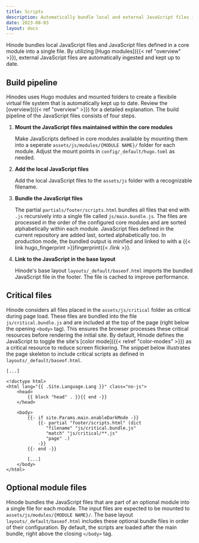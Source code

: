 ```yaml
---
title: Scripts
description: Automatically bundle local and external JavaScript files into a single file.
date: 2023-08-03
layout: docs
---
```


Hinode bundles local JavaScript files and JavaScript files defined in a core module into a single file. By utilizing [Hugo modules]({{< ref "overview" >}}), external JavaScript files are automatically ingested and kept up to date.

## Build pipeline

Hinodes uses Hugo modules and mounted folders to create a flexibile virtual file system that is automatically kept up to date. Review the [overview]({{< ref "overview" >}}) for a detailed explanation. The build pipeline of the JavaScript files consists of four steps.

1. **Mount the JavaScript files maintained within the core modules**

   Make JavaScripts defined in core modules available by mounting them into a seperate `assets/js/modules/{MODULE NAME}/` folder for each module. Adjust the mount points in `config/_default/hugo.toml` as needed.

2. **Add the local JavaScript files**

   Add the local JavaScript files to the `assets/js` folder with a recognizable filename.

3. **Bundle the JavaScript files**

   The partial `partials/footer/scripts.html` bundles all files that end with `.js` recursively into a single file called `js/main.bundle.js`. The files are processed in the order of the configured core modules and are sorted alphabetically within each module. JavaScript files defined in the current repository are added last, sorted alphabetically too. In production mode, the bundled output is minified and linked to with a {{< link hugo_fingerprint >}}fingerprint{{< /link >}}.

4. **Link to the JavaScript in the base layout**

   Hinode's base layout `layouts/_default/baseof.html` imports the bundled JavaScript file in the footer. The file is cached to improve performance.

## Critical files

Hinode considers all files placed in the `assets/js/critical` folder as critical during page load. These files are bundled into the file `js/critical.bundle.js` and are included at the top of the page (right below the opening `<body>` tag). This ensures the browser processes these critical resources before rendering the initial site. By default, Hinode defines the JavaScript to toggle the site's [color mode]({{< relref "color-modes" >}}) as a critical resource to reduce screen flickering. The snippet below illustrates the page skeleton to include critical scripts as defined in `layouts/_default/baseof.html`.

```go-html-template
[...]

<!doctype html>
<html lang="{{ .Site.Language.Lang }}" class="no-js">
    <head>
        {{ block "head" . }}{{ end -}}
    </head>

    <body>
        {{- if site.Params.main.enableDarkMode -}}
            {{- partial "footer/scripts.html" (dict 
               "filename" "js/critical.bundle.js" 
               "match" "js/critical/**.js" 
               "page" .) 
            -}}
        {{- end -}}

        [...]
    </body>
</html>
```

## Optional module files

Hinode bundles the JavaScript files that are part of an optional module into a single file for each module. The input files are expected to be mounted to `assets/js/modules/{MODULE NAME}/`. The base layout `layouts/_default/baseof.html` includes these optional bundle files in order of their configuration. By default, the scripts are loaded after the main bundle,  right above the closing `</body>` tag.
